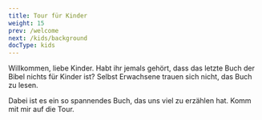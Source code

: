 ```yaml
---
title: Tour für Kinder
weight: 15
prev: /welcome
next: /kids/background
docType: kids
---
```


Willkommen, liebe Kinder. Habt ihr jemals gehört, dass das letzte Buch der Bibel nichts für Kinder ist? Selbst Erwachsene trauen sich nicht, das Buch zu lesen.

Dabei ist es ein so spannendes Buch, das uns viel zu erzählen hat. Komm mit mir auf die Tour.